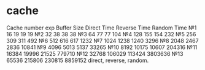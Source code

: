 # cache
Cache
number exp	Buffer Size	Direct Time	Reverse Time	Random Time
№1	16	19	19	19
№2	32	38	38	38
№3	64	77	77	104
№4	128	155	154	232
№5	256	309	311	492
№6	512	616	617	1232
№7	1024	1238	1240	3296
№8	2048	2467	2836	10841
№9	4096	5013	5137	33265
№10	8192	10175	10607	204316
№11	16384	19996	21525	779710
№12	32768	106029	113424	3803636
№13	65536	215806	230815	8859152
direct, reverse, random.
      
